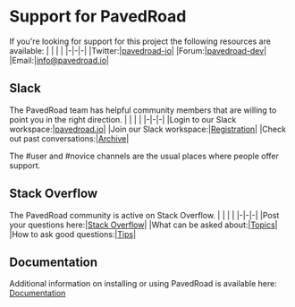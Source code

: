 # Support for PavedRoad
If you're looking for support for this project the following resources are available:
| | | |
|-|-|-|
|Twitter:|[pavedroad-io](https://twitter.com/pavedroad_io)|
|Forum:|[pavedroad-dev](https://groups.google.com/forum/#!forum/pavedroad-dev)|
|Email:|[info@pavedroad.io](mailto:info@pavedroad.io)|

## Slack
The PavedRoad team has helpful community members that are willing to point you in the right direction.
| | | |
|-|-|-|
|Login to our Slack workspace:|[pavedroad.io](https://pavedroadio.slack.com)|
|Join our Slack workspace:|[Registration](https://slack.pavedroad.io)|
|Check out past conversations:|[Archive](https://pavedroadio.slackarchive.com)|

The #user and #novice channels are the usual places where people offer support.

## Stack Overflow
The PavedRoad community is active on Stack Overflow.
| | | |
|-|-|-|
|Post your questions here:|[Stack Overflow](http://stackoverflow.com/questions/tagged/pavedroad)|
|What can be asked about:|[Topics](http://stackoverflow.com/help/on-topic)|
|How to ask good questions:|[Tips](http://stackoverflow.com/help/how-to-ask)|

## Documentation 
Additional information on installing or using PavedRoad is available here:
[Documentation](https://github.com/pavedroad-io/kevlar-repo/blob/master/docs)

